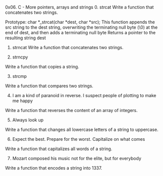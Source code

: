 0x06. C - More pointers, arrays and strings
0. strcat
Write a function that concatenates two strings.

Prototype: char *_strcat(char *dest, char *src);
This function appends the src string to the dest string, overwriting the terminating null byte (\0) at the end of dest, and then adds a terminating null byte
Returns a pointer to the resulting string dest

1. strncat
Write a function that concatenates two strings.

2. strncpy

Write a function that copies a string.

3. strcmp

Write a function that compares two strings.

4. I am a kind of paranoid in reverse. I suspect people of plotting to make me happy

Write a function that reverses the content of an array of integers.

5. Always look up

Write a function that changes all lowercase letters of a string to uppercase.

6. Expect the best. Prepare for the worst. Capitalize on what comes

Write a function that capitalizes all words of a string.

7. Mozart composed his music not for the elite, but for everybody

Write a function that encodes a string into 1337.
